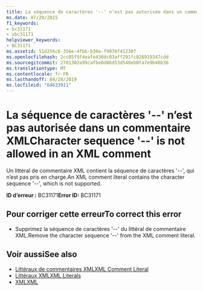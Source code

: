 ```yaml
---
title: La séquence de caractères '--' n’est pas autorisée dans un commentaire XML
ms.date: 07/20/2015
f1_keywords:
- bc31171
- vbc31171
helpviewer_keywords:
- BC31171
ms.assetid: 51d256c6-356e-4fbb-b36e-f9976f412307
ms.openlocfilehash: 2cc85f9f4eafe430dc03aff291fc826919347cdd
ms.sourcegitcommit: 2701302a99cafbe0d86d53d540eb0fa7e9b46b36
ms.translationtype: MT
ms.contentlocale: fr-FR
ms.lasthandoff: 04/28/2019
ms.locfileid: "64633911"
---
```

# <a name="character-sequence----is-not-allowed-in-an-xml-comment"></a><span data-ttu-id="8e14a-102">La séquence de caractères '--' n’est pas autorisée dans un commentaire XML</span><span class="sxs-lookup"><span data-stu-id="8e14a-102">Character sequence '--' is not allowed in an XML comment</span></span>
<span data-ttu-id="8e14a-103">Un littéral de commentaire XML contient la séquence de caractères '--', qui n’est pas pris en charge.</span><span class="sxs-lookup"><span data-stu-id="8e14a-103">An XML comment literal contains the character sequence '--', which is not supported.</span></span>  
  
 <span data-ttu-id="8e14a-104">**ID d’erreur :** BC31171</span><span class="sxs-lookup"><span data-stu-id="8e14a-104">**Error ID:** BC31171</span></span>  
  
## <a name="to-correct-this-error"></a><span data-ttu-id="8e14a-105">Pour corriger cette erreur</span><span class="sxs-lookup"><span data-stu-id="8e14a-105">To correct this error</span></span>  
  
- <span data-ttu-id="8e14a-106">Supprimez la séquence de caractères '--' du littéral de commentaire XML.</span><span class="sxs-lookup"><span data-stu-id="8e14a-106">Remove the character sequence '--' from the XML comment literal.</span></span>  
  
## <a name="see-also"></a><span data-ttu-id="8e14a-107">Voir aussi</span><span class="sxs-lookup"><span data-stu-id="8e14a-107">See also</span></span>

- [<span data-ttu-id="8e14a-108">Littéraux de commentaires XML</span><span class="sxs-lookup"><span data-stu-id="8e14a-108">XML Comment Literal</span></span>](../../visual-basic/language-reference/xml-literals/xml-comment-literal.md)
- [<span data-ttu-id="8e14a-109">Littéraux XML</span><span class="sxs-lookup"><span data-stu-id="8e14a-109">XML Literals</span></span>](../../visual-basic/language-reference/xml-literals/index.md)
- [<span data-ttu-id="8e14a-110">XML</span><span class="sxs-lookup"><span data-stu-id="8e14a-110">XML</span></span>](../../visual-basic/programming-guide/language-features/xml/index.md)
